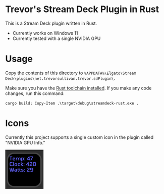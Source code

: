 # Trevor's Stream Deck Plugin in Rust

This is a Stream Deck plugin written in Rust.

* Currently works on Windows 11
* Currently tested with a single NVIDIA GPU

# Usage

Copy the contents of this directory to `%APPDATA%\Elgato\Stream Deck\plugins\net.trevorsullivan.trevor.sdPlugin\`.

Make sure you have the [Rust toolchain installed](https://rustup.rs).
If you make any code changes, run this command:

```
cargo build; Copy-Item .\target\debug\streamdeck-rust.exe .
```

# Icons

Currently this project supports a single custom icon in the plugin called "NVIDIA GPU Info."

![screenshot](./assets/github/nvidia-gpu-info.png)